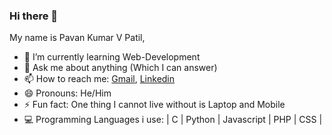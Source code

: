 ### Hi there 👋

My name is Pavan Kumar V Patil,

- 🌱 I’m currently learning Web-Development
- 💬 Ask me about anything (Which I can answer)
- 📫 How to reach me: [Gmail](mailto:pavanvpatil01@gmail.com), [Linkedin](https://www.linkedin.com/in/pavan-kumar-v-patil-8693a0200?lipi=urn%3Ali%3Apage%3Ad_flagship3_profile_view_base_contact_details%3BXwHBhpsLTCK9ydGqqBJULw%3D%3D)
- 😄 Pronouns: He/Him
- ⚡ Fun fact: One thing I cannot live without is Laptop and Mobile
- 💻 Programming Languages i use:  | C | Python | Javascript | PHP | CSS |